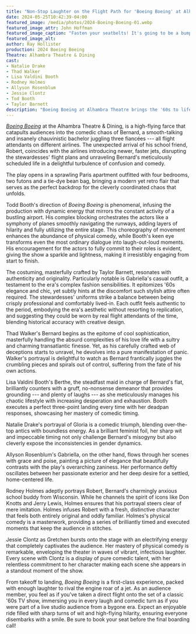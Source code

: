 ```yaml
---
title: "Non-Stop Laughter on the Flight Path for 'Boeing Boeing' at Alhambra Theatre & Dining"
date: 2024-05-25T10:42:39-04:00
featured_image: /media/photos/2024-Boeing-Boeing-01.webp
featured_image_attr: John Hoffman
featured_image_caption: "Fasten your seatbelts! It's going to be a bumpy flight with love in the air and secrets on the ground in 'Boeing Boeing.' From left to right, Rodney Holmes as Robert, Jessie Clontz as Gretchen, Natalie Drake as Gloria, Lisa Valdini Booth as Bertha, Allyson Rosenblum as Gabriella and Thad Walker as Bernard. "
featured_image_alt: 
author: Ray Hollister
production: 2024 Boeing Boeing
Theatre: Alhambra Theatre & Dining
cast: 
- Natalie Drake
- Thad Walker
- Lisa Valdini Booth
- Rodney Holmes
- Allyson Rosenblum
- Jessie Clontz
- Tod Booth
- Taylor Barnett
description: "Boeing Boeing at Alhambra Theatre brings the '60s to life with its blend of crisp costuming, dynamic direction, and a plot full of romantic entanglements."
---
```

*[Boeing Boeing](/productions/2024-boeing-boeing/)* at the Alhambra Theatre & Dining, is a high-flying farce that catapults audiences into the comedic chaos of Bernard, a smooth-talking and insanely chauvinistic bachelor juggling three fiancées --- all flight attendants on different airlines. The unexpected arrival of his school friend, Robert, coincides with the airlines introducing newer, faster jets, disrupting the stewardesses' flight plans and unraveling Bernard's meticulously scheduled life in a delightful turbulence of confusion and comedy.<!--more-->

The play opens in a sprawling Paris apartment outfitted with four bedrooms, two futons and a tie-dye bean bag, bringing a modern yet retro flair that serves as the perfect backdrop for the cleverly coordinated chaos that unfolds.

Todd Booth's direction of *Boeing Boeing* is phenomenal, infusing the production with dynamic energy that mirrors the constant activity of a bustling airport. His complex blocking orchestrates the actors like a symphony of planes smoothly navigating the runways, adding layers of hilarity and fully utilizing the entire stage. This choreography of movement enhances the abundance of physical comedy, while Booth's keen eye transforms even the most ordinary dialogue into laugh-out-loud moments. His encouragement for the actors to fully commit to their roles is evident, giving the show a sparkle and lightness, making it irresistibly engaging from start to finish.

The costuming, masterfully crafted by Taylor Barnett, resonates with authenticity and originality. Particularly notable is Gabriella's casual outfit, a testament to the era's complex fashion sensibilities. It epitomizes '60s elegance and chic, yet subtly hints at the discomfort such stylish attire often required. The stewardesses' uniforms strike a balance between being crisply professional and comfortably lived-in. Each outfit feels authentic to the period, embodying the era's aesthetic without resorting to replication, and suggesting they could be worn by real flight attendants of the time, blending historical accuracy with creative design.

Thad Walker's Bernard begins as the epitome of cool sophistication, masterfully handling the absurd complexities of his love life with a sultry and charming transatlantic finesse. Yet, as his carefully crafted web of deceptions starts to unravel, he devolves into a pure manifestation of panic. Walker's portrayal is delightful to watch as Bernard frantically juggles the crumbling pieces and spirals out of control, suffering from the fate of his own actions.

Lisa Valdini Booth's Berthe, the steadfast maid in charge of Bernard's flat, brilliantly counters with a gruff, no-nonsense demeanor that provides grounding --- and plenty of laughs --- as she meticulously manages his chaotic lifestyle with increasing desperation and exhaustion. Booth executes a perfect three-point landing every time with her deadpan responses, showcasing her mastery of comedic timing.

Natalie Drake's portrayal of Gloria is a comedic triumph, blending over-the-top antics with boundless energy. As a brilliant feminist foil, her sharp wit and impeccable timing not only challenge Bernard's misogyny but also cleverly expose the inconsistencies in gender dynamics. 

Allyson Rosenblum's Gabriella, on the other hand, flows through her scenes with grace and poise, painting a picture of elegance that beautifully contrasts with the play's overarching zaniness. Her performance deftly oscillates between her passionate exterior and her deep desire for a settled, home-centered life.

Rodney Holmes adeptly portrays Robert, Bernard's charmingly anxious school buddy from Wisconsin. While he channels the spirit of icons like Don Knotts and Jerry Lewis, Holmes ensures that his portrayal steers clear of mere imitation. Holmes infuses Robert with a fresh, distinctive character that feels both entirely original and oddly familiar. Holmes's physical comedy is a masterwork, providing a series of brilliantly timed and executed moments that keep the audience in stitches.

Jessie Clontz as Gretchen bursts onto the stage with an electrifying energy that completely captivates the audience. Her mastery of physical comedy is remarkable, enveloping the theater in waves of vibrant, infectious laughter. Every scene with Clontz is a display of pure comedic talent, with her relentless commitment to her character making each scene she appears in a standout moment of the show. 

From takeoff to landing, *Boeing Boeing* is a first-class experience, packed with enough laughter to rival the engine roar of a jet. As an audience member, you feel as if you've taken a direct flight onto the set of a classic '60s TV show, immersing you in every laugh and comedic turn as if you were part of a live studio audience from a bygone era. Expect an enjoyable ride filled with sharp turns of wit and high-flying hilarity, ensuring everyone disembarks with a smile. Be sure to book your seat before the final boarding call!